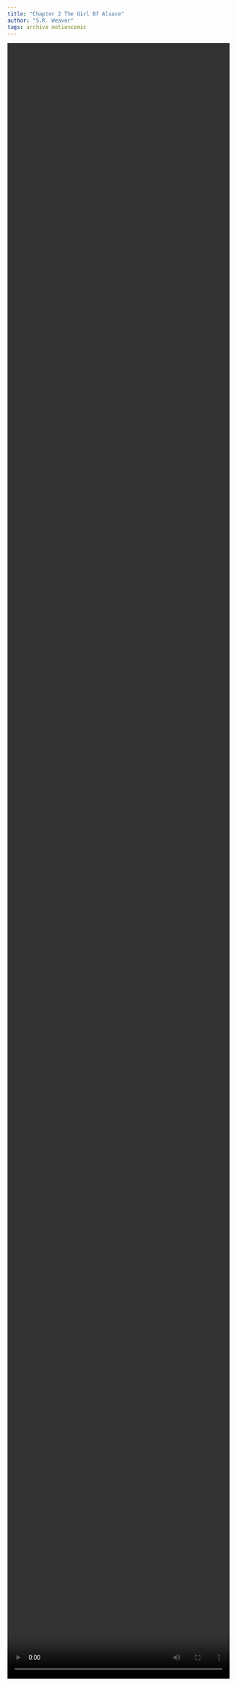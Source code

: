 ```yaml
---
title: "Chapter 2 The Girl Of Alsace"
author: "S.R. Weaver"
tags: archive motioncomic
---
```

<video width="100%" height="95%" controls>
  <source src="https://lwflouisa.github.io/UploadedFairyMotionComic/Chapters/Chapter4MissingEhenaMarie/UploadedFairyChapter4AudioVersion.mp4" type="video/mp4">
</video>

